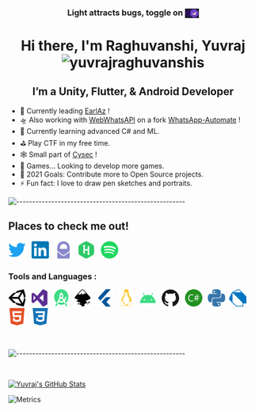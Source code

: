 <h3 align="center">Light attracts bugs, toggle on 
  <a href="https://github.com/settings/appearance" target="_blank" title="Click to toggle dark mode on.">
    <img style="vertical-align:middle;" height="18.72" width="28.08" src="https://raw.githubusercontent.com/yuvrajraghuvanshis/YuvrajRaghuvanshiS/master/icons/dark_toggle.png" alt="dark toggle"/>
  </a>
</h3>

<h1 align="center"> Hi there, I'm Raghuvanshi, Yuvraj <img src="https://komarev.com/ghpvc/?username=yuvrajraghuvanshis&color=008080&style=flat&label=Views" alt="yuvrajraghuvanshis" /> </h1>



<h2 align="center"> I’m a Unity, Flutter, & Android Developer </h2>

- 🔭 Currently leading [EarlAz][EarlAzWebsite] !
- 🛸 Also working with [WebWhatsAPI][URLWhatsAPI] on a fork [WhatsApp-Automate][WAAutomate] !
- 🌱 Currently learning advanced C# and ML.
- ⛳ Play CTF in my free time.
- 🕸 Small part of [Cysec][CySec] !
- 🎈 Games... Looking to develop more games.
- 🥅 2021 Goals: Contribute more to Open Source projects.
- ⚡ Fun fact: I love to draw pen sketches and portraits.

![-----------------------------------------------------](https://raw.githubusercontent.com/andreasbm/readme/master/assets/lines/aqua.png)

## Places to check me out!

[<img height="35" width="35" src="https://raw.githubusercontent.com/yuvrajraghuvanshis/YuvrajRaghuvanshiS/master/icons/twitter.svg" alt="Twitter" />][twitter] &nbsp;
[<img height="35" width="35" src="https://raw.githubusercontent.com/yuvrajraghuvanshis/YuvrajRaghuvanshiS/master/icons/linkedin.svg" alt="LinkedIn" />][linkedin] &nbsp;
[<img height="35" width="35" src="https://raw.githubusercontent.com/yuvrajraghuvanshis/YuvrajRaghuvanshiS/master/icons/protonmail.svg" alt="Protonmail" />][protonmail] &nbsp;
[<img height="35" width="35" src="https://raw.githubusercontent.com/yuvrajraghuvanshis/YuvrajRaghuvanshiS/master/icons/hackerrank.svg" alt="HackerRank" />][hackerrank] &nbsp;
[<img height="35" width="35" src="https://raw.githubusercontent.com/yuvrajraghuvanshis/YuvrajRaghuvanshiS/master/icons/spotify.svg" alt="Spotify" />][spotify] &nbsp;


### Tools and Languages :

[<img height="35" width="35" src="https://raw.githubusercontent.com/yuvrajraghuvanshis/YuvrajRaghuvanshiS/master/icons/unity.svg" alt="Unity 3D" />](# "Unity 3D") &nbsp;
[<img height="35" width="32" src="https://raw.githubusercontent.com/yuvrajraghuvanshis/YuvrajRaghuvanshiS/master/icons/visualstudio.svg" alt="Visual Studio"/>](# "Visual Studio") &nbsp;
[<img height="35" width="32" src="https://raw.githubusercontent.com/yuvrajraghuvanshis/YuvrajRaghuvanshiS/master/icons/androidstudio.svg" alt="Android Studio" />](# "Android Studio") &nbsp;
[<img height="35" width="32" src="https://raw.githubusercontent.com/yuvrajraghuvanshis/YuvrajRaghuvanshiS/master/icons/inkscape.svg" alt="InkScape" />](# "InkScape") &nbsp;
[<img height="35" width="32" src="https://raw.githubusercontent.com/yuvrajraghuvanshis/YuvrajRaghuvanshiS/master/icons/flutter.svg" alt="Flutter" />](# "Flutter") &nbsp;
[<img height="35" width="32" src="https://raw.githubusercontent.com/yuvrajraghuvanshis/YuvrajRaghuvanshiS/master/icons/linux.svg" alt="Linux" />](# "Kali Linux") &nbsp;
[<img height="35" width="32" src="https://raw.githubusercontent.com/yuvrajraghuvanshis/YuvrajRaghuvanshiS/master/icons/android.svg" alt="Android" />](# "Android OS") &nbsp;
[<img height="35" width="35" src="https://raw.githubusercontent.com/yuvrajraghuvanshis/YuvrajRaghuvanshiS/master/icons/github.svg" alt="GitHub" />](# "GitHub") &nbsp;
[<img height="35" width="35" src="https://raw.githubusercontent.com/yuvrajraghuvanshis/YuvrajRaghuvanshiS/master/icons/csharp.svg" alt="C#" />](# "C#") &nbsp;
[<img height="35" width="35" src="https://raw.githubusercontent.com/yuvrajraghuvanshis/YuvrajRaghuvanshiS/master/icons/python.svg" alt="Python" />](# "Python")&nbsp;
[<img height="35" width="35" src="https://raw.githubusercontent.com/yuvrajraghuvanshis/YuvrajRaghuvanshiS/master/icons/dart.svg" alt="Dart" />](# "Dart") &nbsp;
[<img height="35" width="35" src="https://raw.githubusercontent.com/yuvrajraghuvanshis/YuvrajRaghuvanshiS/master/icons/html5.svg" alt="HTML5" />](# "HTML5") &nbsp;
[<img height="35" width="35" src="https://raw.githubusercontent.com/yuvrajraghuvanshis/YuvrajRaghuvanshiS/master/icons/css3.svg" alt="CSS 3" />](# "CSS3") &nbsp;


<br />

![-----------------------------------------------------](https://raw.githubusercontent.com/andreasbm/readme/master/assets/lines/aqua.png)

<br />

[<img align="" alt="Yuvraj's GitHub Stats" src="https://github-readme-stats.codestackr.vercel.app/api?username=yuvrajraghuvanshis&show_icons=true&hide_border=false&count_private=true&title_color=2aa889&icon_color=599cab&text_color=99d1ce&bg_color=0c1016" />](# "Some of my stats.")

![Metrics](https://metrics.lecoq.io/yuvrajraghuvanshis?template=classic&base.header=0&base.activity=0&base.community=0&base.repositories=0&base.metadata=0&isocalendar=1&isocalendar.duration=half-year&config.timezone=Asia%2FKolkata)

[EarlAzWebsite]: https://earlaz.000webhostapp.com (EarlAz is an abbreviation for "Early Alzheimer's Detection & Prevention" - using Mobile Game and Machine Learning)
[twitter]: https://twitter.com/Yuvraj_R_S "Twitter, judge my opinions."
[linkedin]: https://linkedin.com/in/YuvrajRaghuvanshiS  "LinkedIn, judge my academics."
[protonmail]: mailto:YuvrajRaghuvanshi.S%40protonmail.com?subject=From%20GitHub%20%3CAdd%20subject%20here.%3E "Send me a mail, Don't change subject line."
[hackerrank]: https://www.hackerrank.com/ShadyMadeMeYRS "HackerRank, Don't judge I don't code regularly."
[spotify]: https://open.spotify.com/user/31plhhhdxai5fn2vxuv3pi55uqr4 "Spotify, Best place to stalk."
[URLWhatsApi]: https://webwhatsapi.readthedocs.io/en/latest/
[WAAutomate]: https://github.com/YuvrajRaghuvanshiS/WhatsApp-Automate
[Cysec]: https://cysec.in "The Cyber Wary Coterie"
